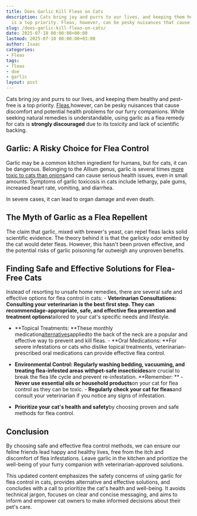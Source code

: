 ```yaml
---
title: Does Garlic Kill Fleas on Cats
description: Cats bring joy and purrs to our lives, and keeping them healthy and pest-free
  is a top priority. Fleas, however, can be pesky nuisances that cause discomfort...
slug: /does-garlic-kill-fleas-on-cats/
date: 2025-07-10 00:00:00+00:00
lastmod: 2025-07-10 00:00:00+03:00
author: Isaac
categories:
- Fleas
tags:
- fleas
- doe
- garlic
layout: post
---
```

Cats bring joy and purrs to our lives, and keeping them healthy and pest-free is a top priority. [Fleas](https://pestpolicy.com/does-apple-cider-vinegar-kill-fleas/),however, can be pesky nuisances that cause discomfort and potential health problems for our furry companions. While seeking natural remedies is understandable, using garlic as a flea remedy for cats is **strongly discouraged** due to its toxicity and lack of scientific backing.

##  **Garlic: A Risky Choice for Flea Control**

Garlic may be a common kitchen ingredient for humans, but for cats, it can be dangerous. Belonging to the Allium genus, garlic is several times [more toxic to cats than onions](https://www.merckvetmanual.com/toxicology/food-hazards/allium-spp-toxicosis-in-animals)and can cause serious health issues, even in small amounts. Symptoms of garlic toxicosis in cats include lethargy, pale gums, increased heart rate, vomiting, and diarrhea.

In severe cases, it can lead to organ damage and even death.

##  **The Myth of Garlic as a Flea Repellent**

The claim that garlic, mixed with brewer's yeast, can repel fleas lacks solid scientific evidence. The theory behind it is that the garlicky odor emitted by the cat would deter fleas. However, this hasn't been proven effective, and the potential risks of garlic poisoning far outweigh any unproven benefits.

##  **Finding Safe and Effective Solutions for Flea-Free Cats**

Instead of resorting to unsafe home remedies, there are several safe and effective options for flea control in cats: - **Veterinarian Consultations: **Consulting your veterinarian is the best first step. They can recommend**age-appropriate, safe, and effective flea prevention and treatment options**tailored to your cat's specific needs and lifestyle.

- **Topical Treatments: **These monthly medication[alternatives](https://pestpolicy.com/best-flea-treatment-for-cats/)appliedto the back of the neck are a popular and effective way to prevent and kill fleas. - **Oral Medications: **For severe infestations or cats who dislike topical treatments, veterinarian-prescribed oral medications can provide effective flea control.

- **Environmental Control: **Regularly washing bedding, vacuuming, and treating flea-infested areas with**pet-safe insecticides**are crucial to break the flea life cycle and prevent re-infestation. **Remember: ** - **Never use essential oils or household products**on your cat for flea control as they can be toxic. - **Regularly check your cat for fleas**and consult your veterinarian if you notice any signs of infestation.

- **Prioritize your cat's health and safety**by choosing proven and safe methods for flea control.

##  **Conclusion**

By choosing safe and effective flea control methods, we can ensure our feline friends lead happy and healthy lives, free from the itch and discomfort of flea infestations. Leave garlic in the kitchen and prioritize the well-being of your furry companion with veterinarian-approved solutions.

This updated content emphasizes the safety concerns of using garlic for flea control in cats, provides alternative and effective solutions, and concludes with a call to prioritize the cat's health and well-being. It avoids technical jargon, focuses on clear and concise messaging, and aims to inform and empower cat owners to make informed decisions about their pet's care.
